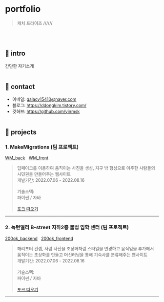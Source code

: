 # portfolio
> 캐치 프라이즈 //////
  
<br><br/>

## 🥕 intro
간단한 자기소개
<br><br/>

## 🥕 contact
* 이메일: galacy15410@naver.com
* 블로그: https://ddongkim.tistory.com/
* 깃허브: https://github.com/yinmsk
<br><br/>

## 🥕 projects
### 1. MakeMigrations (팀 프로젝트)
[WM_back](https://github.com/cmjcum/WM_back) &nbsp; [WM_front](https://github.com/cmjcum/WM_front)
> 딥페이크를 이용하여 움직이는 사진을 생성, 지구 밖 행성으로 이주한 사람들의 시민권을 만들어주는 웹사이트<br>
개발기간: 2022.07.06 - 2022.08.16
<br><br/>
기술스텍:<br>
파이썬 / 자바
<br><br/>
[포크 떠오기](https://github.com/cmjcum/WM_front)
***

### 2. 녹턴앨리 B-street 지하2층 불법 입학 센터 (팀 프로젝트)
[200ok_backend](https://github.com/cmjcum/200ok_backend) &nbsp; [200ok_frontend](https://github.com/cmjcum/200ok_frontend)
> 해리포터 컨셉, 사람 사진을 초상화처럼 스타일을 변경하고 움직임을 추가해서 움직이는 초상화를 만들고 머신러닝을 통해 기숙사를 분류해주는 웹사이트<br>
개발기간: 2022.07.06 - 2022.08.16
<br><br/>
기술스텍:<br>
파이썬 / 자바
<br><br/>
[포크 떠오기](https://github.com/cmjcum/WM_front)
***
